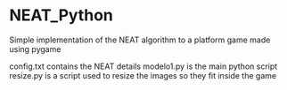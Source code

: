 # NEAT_Python
Simple implementation of the NEAT algorithm to a platform game made using pygame

config.txt contains the NEAT details
modelo1.py is the main python script
resize.py is a script used to resize the images so they fit inside the game
